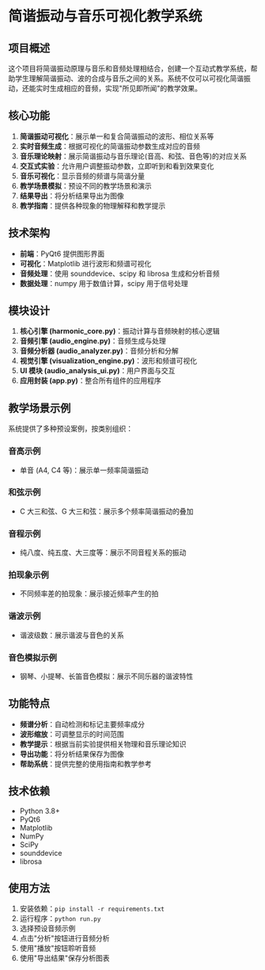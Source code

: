 # 简谐振动与音乐可视化教学系统

## 项目概述

这个项目将简谐振动原理与音乐和音频处理相结合，创建一个互动式教学系统，帮助学生理解简谐振动、波的合成与音乐之间的关系。系统不仅可以可视化简谐振动，还能实时生成相应的音频，实现"所见即所闻"的教学效果。

## 核心功能

1. **简谐振动可视化**：展示单一和复合简谐振动的波形、相位关系等
2. **实时音频生成**：根据可视化的简谐振动参数生成对应的音频
3. **音乐理论映射**：展示简谐振动与音乐理论(音高、和弦、音色等)的对应关系
4. **交互式实验**：允许用户调整振动参数，立即听到和看到效果变化
5. **音乐可视化**：显示音频的频谱与简谐分量
6. **教学场景模拟**：预设不同的教学场景和演示
7. **结果导出**：将分析结果导出为图像
8. **教学指南**：提供各种现象的物理解释和教学提示

## 技术架构

- **前端**：PyQt6 提供图形界面
- **可视化**：Matplotlib 进行波形和频谱可视化
- **音频处理**：使用 sounddevice、scipy 和 librosa 生成和分析音频
- **数据处理**：numpy 用于数值计算，scipy 用于信号处理

## 模块设计

1. **核心引擎 (harmonic_core.py)**：振动计算与音频映射的核心逻辑
2. **音频引擎 (audio_engine.py)**：音频生成与处理
3. **音频分析器 (audio_analyzer.py)**：音频分析和分解
4. **视觉引擎 (visualization_engine.py)**：波形和频谱可视化
5. **UI 模块 (audio_analysis_ui.py)**：用户界面与交互
6. **应用封装 (app.py)**：整合所有组件的应用程序

## 教学场景示例

系统提供了多种预设案例，按类别组织：

### 音高示例

- 单音 (A4, C4 等)：展示单一频率简谐振动

### 和弦示例

- C 大三和弦、G 大三和弦：展示多个频率简谐振动的叠加

### 音程示例

- 纯八度、纯五度、大三度等：展示不同音程关系的振动

### 拍现象示例

- 不同频率差的拍现象：展示接近频率产生的拍

### 谐波示例

- 谐波级数：展示谐波与音色的关系

### 音色模拟示例

- 钢琴、小提琴、长笛音色模拟：展示不同乐器的谐波特性

## 功能特点

- **频谱分析**：自动检测和标记主要频率成分
- **波形缩放**：可调整显示的时间范围
- **教学提示**：根据当前实验提供相关物理和音乐理论知识
- **导出功能**：将分析结果保存为图像
- **帮助系统**：提供完整的使用指南和教学参考

## 技术依赖

- Python 3.8+
- PyQt6
- Matplotlib
- NumPy
- SciPy
- sounddevice
- librosa

## 使用方法

1. 安装依赖：`pip install -r requirements.txt`
2. 运行程序：`python run.py`
3. 选择预设音频示例
4. 点击"分析"按钮进行音频分析
5. 使用"播放"按钮聆听音频
6. 使用"导出结果"保存分析图表
